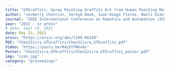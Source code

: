 ```yaml
---
title: "GTGraffiti: Spray Painting Graffiti Art from Human Painting Motions with a Cable Driven Parallel Robot"
author: "<u>Gerry Chen</u>, Sereym Baek, Juan-Diego Florez, Wanli Qian, Sang-won Leigh, Seth Hutchinson, and Frank Dellaert"
journal: "IEEE International Conference on Robotics and Automation (ICRA)"
year: "2022 - in press"
# date: Sept 14, 2021
date: May 23, 2022
arxiv: "https://arxiv.org/abs/2109.06238"
PDF: "Chen22icra_GTGraffiti/Chen22icra_GTGraffiti.pdf"
Video: "https://youtu.be/R4ySYTNGv6s"
Poster: "Chen22icra_GTGraffiti/Chen22icra_GTGraffiti_poster.pdf"
img: "icon.jpg"
category: "proceedings"
---
```

